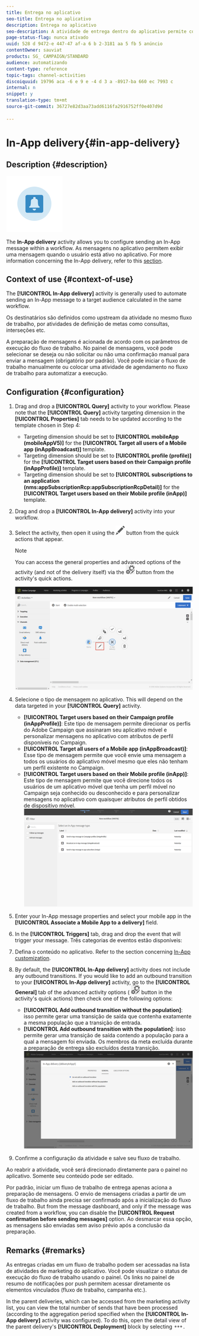 ```yaml
---
title: Entrega no aplicativo
seo-title: Entrega no aplicativo
description: Entrega no aplicativo
seo-description: A atividade de entrega dentro do aplicativo permite configurar o envio de uma mensagem no aplicativo dentro de um fluxo de trabalho.
page-status-flag: nunca ativado
uuid: 528 d 9472-e 447-47 af-a 6 b 2-3181 aa 5 fb 5 anúncio
contentOwner: sauviat
products: SG_ CAMPAIGN/STANDARD
audience: automatizando
content-type: reference
topic-tags: channel-activities
discoiquuid: 19796 aca -6 e 9 e -4 d 3 a -8917-ba 660 ec 7993 c
internal: n
snippet: y
translation-type: tm+mt
source-git-commit: 36727e82d3aa73add6116fa2916752ff0e407d9d

---
```



# In-App delivery{#in-app-delivery}

## Description {#description}

![](assets/wkf_in_app_1.png)

The **In-App delivery** activity allows you to configure sending an In-App message within a workflow. As mensagens no aplicativo permitem exibir uma mensagem quando o usuário está ativo no aplicativo. For more information concerning the In-App delivery, refer to this [section](../../channels/using/about-in-app-messaging.md).

## Context of use {#context-of-use}

The **[!UICONTROL In-App delivery]** activity is generally used to automate sending an In-App message to a target audience calculated in the same workflow.

Os destinatários são definidos como upstream da atividade no mesmo fluxo de trabalho, por atividades de definição de metas como consultas, interseções etc.

A preparação de mensagens é acionada de acordo com os parâmetros de execução do fluxo de trabalho. No painel de mensagens, você pode selecionar se deseja ou não solicitar ou não uma confirmação manual para enviar a mensagem (obrigatório por padrão). Você pode iniciar o fluxo de trabalho manualmente ou colocar uma atividade de agendamento no fluxo de trabalho para automatizar a execução.

## Configuration {#configuration}

1. Drag and drop a **[!UICONTROL Query]** activity to your workflow. Please note that the **[!UICONTROL Query]** activity targeting dimension in the **[!UICONTROL Properties]** tab needs to be updated according to the template chosen in Step 4:

   * Targeting dimension should be set to **[!UICONTROL mobileApp (mobileAppV5)]** for the **[!UICONTROL Target all users of a Mobile app (inAppBroadcast)]** template.
   * Targeting dimension should be set to **[!UICONTROL profile (profile)]** for the **[!UICONTROL Target users based on their Campaign profile (inAppProfile)]** template.
   * Targeting dimension should be set to **[!UICONTROL subscriptions to an application (nms:appSubscriptionRcp:appSubscriptionRcpDetail)]** for the **[!UICONTROL Target users based on their Mobile profile (inApp)]** template.

1. Drag and drop a **[!UICONTROL In-App delivery]** activity into your workflow.
1. Select the activity, then open it using the ![](assets/edit_darkgrey-24px.png) button from the quick actions that appear.

   >[!NOTE]
   >
   >You can access the general properties and advanced options of the activity (and not of the delivery itself) via the ![](assets/dlv_activity_params-24px.png) button from the activity's quick actions.

   ![](assets/wkf_in_app_3.png)

1. Selecione o tipo de mensagem no aplicativo. This will depend on the data targeted in your **[!UICONTROL Query]** activity.

   * **[!UICONTROL Target users based on their Campaign profile (inAppProfile)]**: Este tipo de mensagem permite direcionar os perfis do Adobe Campaign que assinaram seu aplicativo móvel e personalizar mensagens no aplicativo com atributos de perfil disponíveis no Campaign.
   * **[!UICONTROL Target all users of a Mobile app (inAppBroadcast)]**: Esse tipo de mensagem permite que você envie uma mensagem a todos os usuários do aplicativo móvel mesmo que eles não tenham um perfil existente no Campaign.
   * **[!UICONTROL Target users based on their Mobile profile (inApp)]**: Este tipo de mensagem permite que você direcione todos os usuários de um aplicativo móvel que tenha um perfil móvel no Campaign seja conhecido ou desconhecido e para personalizar mensagens no aplicativo com quaisquer atributos de perfil obtidos de dispositivo móvel.
   ![](assets/wkf_in_app_4.png)

1. Enter your In-App message properties and select your mobile app in the **[!UICONTROL Associate a Mobile App to a delivery]** field.
1. In the **[!UICONTROL Triggers]** tab, drag and drop the event that will trigger your message. Três categorias de eventos estão disponíveis:
1. Defina o conteúdo no aplicativo. Refer to the section concerning [In-App customization](../../channels/using/customizing-an-in-app-message.md).
1. By default, the **[!UICONTROL In-App delivery]** activity does not include any outbound transitions. If you would like to add an outbound transition to your **[!UICONTROL In-App delivery]** activity, go to the **[!UICONTROL General]** tab of the advanced activity options ( ![](assets/dlv_activity_params-24px.png) button in the activity's quick actions) then check one of the following options:

   * **[!UICONTROL Add outbound transition without the population]**: isso permite gerar uma transição de saída que contenha exatamente a mesma população que a transição de entrada.
   * **[!UICONTROL Add outbound transition with the population]**: isso permite gerar uma transição de saída contendo a população para a qual a mensagem foi enviada. Os membros da meta excluída durante a preparação de entrega são excluídos desta transição.
   ![](assets/wkf_in_app_5.png)

1. Confirme a configuração da atividade e salve seu fluxo de trabalho.

Ao reabrir a atividade, você será direcionado diretamente para o painel no aplicativo. Somente seu conteúdo pode ser editado.

Por padrão, iniciar um fluxo de trabalho de entrega apenas aciona a preparação de mensagens. O envio de mensagens criadas a partir de um fluxo de trabalho ainda precisa ser confirmado após a inicialização do fluxo de trabalho. But from the message dashboard, and only if the message was created from a workflow, you can disable the **[!UICONTROL Request confirmation before sending messages]** option. Ao desmarcar essa opção, as mensagens são enviadas sem aviso prévio após a conclusão da preparação.

## Remarks {#remarks}

As entregas criadas em um fluxo de trabalho podem ser acessadas na lista de atividades de marketing do aplicativo. Você pode visualizar o status de execução do fluxo de trabalho usando o painel. Os links no painel de resumo de notificações por push permitem acessar diretamente os elementos vinculados (fluxo de trabalho, campanha etc.).

In the parent deliveries, which can be accessed from the marketing activity list, you can view the total number of sends that have been processed (according to the aggregation period specified when the **[!UICONTROL In-App delivery]** activity was configured). To do this, open the detail view of the parent delivery's **[!UICONTROL Deployment]** block by selecting ![](assets/wkf_dlv_detail_button.png).
